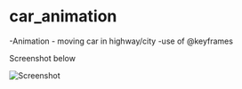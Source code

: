 # car_animation
-Animation -  moving car in highway/city 
-use of @keyframes

Screenshot below

![Screenshot](https://github.com/nitin-nema/car_animation/blob/master/Screen%20Shot%202020-02-16%20at%2012.06.16%20PM.png.png)
